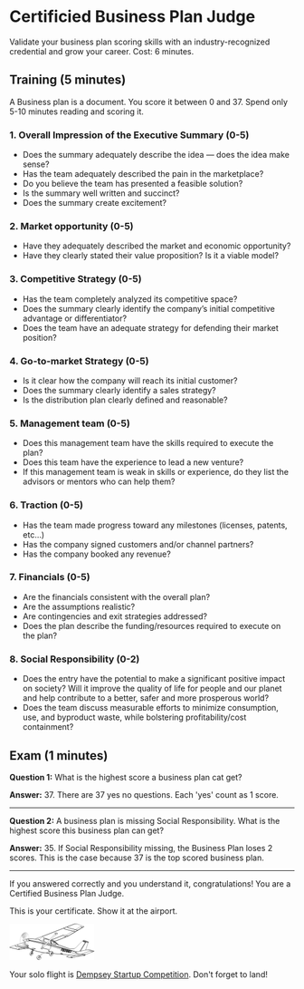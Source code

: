 # Certificied Business Plan Judge

Validate your business plan scoring skills with an industry-recognized credential and grow your career.  Cost: 6 minutes.

## Training (5 minutes)

A Business plan is a document. You score it between 0 and 37. Spend only 5-10 minutes reading and scoring it.

### 1. Overall Impression of the Executive Summary (0-5)
* Does the summary adequately describe the idea — does the idea make sense?
* Has the team adequately described the pain in the marketplace?
* Do you believe the team has presented a feasible solution?
* Is the summary well written and succinct?
* Does the summary create excitement?

### 2. Market opportunity (0-5)
* Have they adequately described the market and economic opportunity?
* Have they clearly stated their value proposition? Is it a viable model?

### 3. Competitive Strategy (0-5)
* Has the team completely analyzed its competitive space?
* Does the summary clearly identify the company’s initial competitive advantage or differentiator?
* Does the team have an adequate strategy for defending their market position?

### 4. Go-to-market Strategy (0-5)
* Is it clear how the company will reach its initial customer?
* Does the summary clearly identify a sales strategy?
* Is the distribution plan clearly defined and reasonable?

### 5. Management team (0-5)
* Does this management team have the skills required to execute the plan?
* Does this team have the experience to lead a new venture?
* If this management team is weak in skills or experience, do they list the advisors or mentors who can help them?

### 6. Traction (0-5)
* Has the team made progress toward any milestones (licenses, patents, etc…)
* Has the company signed customers and/or channel partners?
* Has the company booked any revenue?

### 7. Financials (0-5)
* Are the financials consistent with the overall plan?
* Are the assumptions realistic?
* Are contingencies and exit strategies addressed?
* Does the plan describe the funding/resources required to execute on the plan?

### 8. Social Responsibility (0-2)
* Does the entry have the potential to make a significant positive impact on society? Will it improve the quality of life for people and our planet and help contribute to a better, safer and more prosperous world?
* Does the team discuss measurable efforts to minimize consumption, use, and byproduct waste, while bolstering profitability/cost containment?

## Exam (1 minutes)

**Question 1:** What is the highest score a business plan cat get?

**Answer:** 37. There are 37 yes no questions. Each 'yes' count as 1 score.

---

**Question 2:** A business plan is missing Social Responsibility. What is the highest score this business plan can get?

**Answer:** 35. If Social Responsibility missing, the Business Plan loses 2 scores. This is the case because 37 is the top scored business plan.

---

If you answered correctly and you understand it, congratulations! You are a Certified Business Plan Judge.

This is your certificate. Show it at the airport.

![score](business-plan-judge-certificate.png)

Your solo flight is [Dempsey Startup Competition](https://foster.uw.edu/centers/buerk-ctr-entrepreneurship/entrepreneurship-competitions/dempsey-startup-competition/). Don't forget to land!
